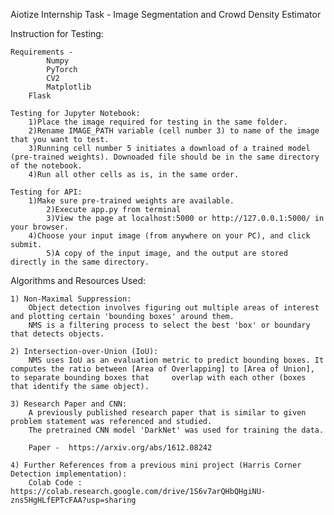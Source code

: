 Aiotize Internship Task - 
Image Segmentation and Crowd Density Estimator

Instruction for Testing:

	Requirements -
        	Numpy
        	PyTorch
        	CV2
        	Matplotlib
		Flask

	Testing for Jupyter Notebook:
		1)Place the image required for testing in the same folder.
    	2)Rename IMAGE_PATH variable (cell number 3) to name of the image that you want to test.
     	3)Running cell number 5 initiates a download of a trained model (pre-trained weights). Downoaded file should be in the same directory of the notebook.
    	4)Run all other cells as is, in the same order.

	Testing for API:
		1)Make sure pre-trained weights are available.
	    	2)Execute app.py from terminal
	    	3)View the page at localhost:5000 or http://127.0.0.1:5000/ in your browser.
		4)Choose your input image (from anywhere on your PC), and click submit.
	    	5)A copy of the input image, and the output are stored directly in the same directory.
    

Algorithms and Resources Used:
    
    1) Non-Maximal Suppression:
        Object detection involves figuring out multiple areas of interest and plotting certain 'bounding boxes' around them.
        NMS is a filtering process to select the best 'box' or boundary that detects objects.
	
    2) Intersection-over-Union (IoU):
        NMS uses IoU as an evaluation metric to predict bounding boxes. It computes the ratio between [Area of Overlapping] to [Area of Union], to separate bounding boxes that 	overlap with each other (boxes that identify the same object).

    3) Research Paper and CNN:
        A previously published research paper that is similar to given problem statement was referenced and studied.
        The pretrained CNN model 'DarkNet' was used for training the data.

        Paper -  https://arxiv.org/abs/1612.08242
        
    4) Further References from a previous mini project (Harris Corner Detection implementation):
        Colab Code : https://colab.research.google.com/drive/1S6v7arQHbQHgiNU-zns5HgHLfEPTcFAA?usp=sharing

        

